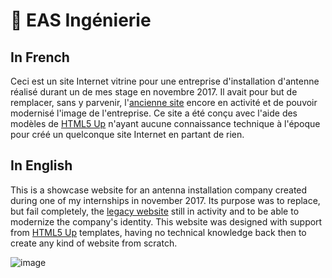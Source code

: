 # 📡 EAS Ingénierie

## In French

Ceci est un site Internet vitrine pour une entreprise d'installation d'antenne réalisé durant un de mes stage en novembre 2017. Il avait pour but de remplacer, sans y parvenir, l'[ancienne site](http://www.eas-ingenierie.com/1.html) encore en activité et de pouvoir modernisé l'image de l'entreprise. Ce site a été conçu avec l'aide des modèles de [HTML5 Up](https://html5up.net/) n'ayant aucune connaissance technique à l'époque pour créé un quelconque site Internet en partant de rien.
 
## In English

This is a showcase website for an antenna installation company created during one of my internships in november 2017. Its purpose was to replace, but fail completely, the [legacy website](http://www.eas-ingenierie.com/1.html) still in activity and to be able to modernize the company's identity. This website was designed with support from [HTML5 Up](https://html5up.net/) templates, having no technical knowledge back then to create any kind of website from scratch.

![image](https://github.com/FlorianLeChat/EAS-Ingenierie/assets/26360935/9c189be1-e8ec-485a-83ee-360757fe2521)
